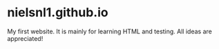 # nielsnl1.github.io

My first website. It is mainly for learning HTML and testing. All ideas are appreciated! 
